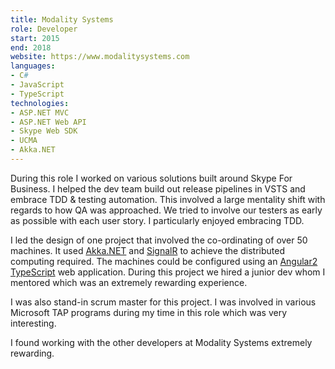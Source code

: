 ```yaml
---
title: Modality Systems
role: Developer
start: 2015
end: 2018
website: https://www.modalitysystems.com
languages:
- C#
- JavaScript
- TypeScript
technologies:
- ASP.NET MVC
- ASP.NET Web API
- Skype Web SDK
- UCMA
- Akka.NET
---
```

During this role I worked on various solutions built around Skype For Business. I helped the dev team build out release pipelines in VSTS and embrace TDD & testing automation. This involved a large mentality shift with regards to how QA was approached. We tried to involve our testers as early as possible with each user story. I particularly enjoyed embracing TDD.

I led the design of one project that involved the co-ordinating of over 50 machines. It used [Akka.NET][akka] and [SignalR][signal r] to achieve the distributed computing required. The machines could be configured using an [Angular2][angular2] [TypeScript][typeScript] web application. During this project we hired a junior dev whom I mentored which was an extremely rewarding experience.

I was also stand-in scrum master for this project. I was involved in various Microsoft TAP programs during my time in this role which was very interesting.

I found working with the other developers at Modality Systems extremely rewarding.

[angular2]: https://angular.io
[akka]: http://getakka.net
[signal r]: https://www.asp.net/signalr
[typescript]: https://www.typescriptlang.org
